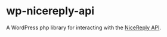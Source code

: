 # wp-nicereply-api
A WordPress php library for interacting with the [NiceReply API](https://www.nicereply.com/more/developer-api).

